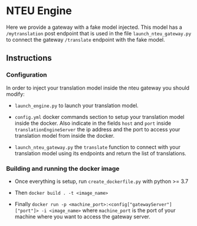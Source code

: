 # NTEU Engine

Here we provide a gateway with a fake model injected. This model has a `/mytranslation` post endpoint that is used in the file `launch_nteu_gateway.py` to connect the gateway `/translate` endpoint with the fake model.

## Instructions

### Configuration
In order to inject your translation model inside the nteu gateway you should modify:

- `launch_engine.py` to launch your translation model.

- `config.yml` docker commands section to setup your translation model inside the docker. Also indicate in the fields `host` and `port` inside `translationEngineServer` the ip address and the port to access your translation model from inside the docker.

- `launch_nteu_gateway.py` the `translate` function to connect with your translation model using its endpoints and return the list of translations.


### Building and running the docker image

- Once everything is setup, run `create_dockerfile.py` with python >= 3.7

- Then `docker build . -t <image_name>`

- Finally `docker run -p <machine_port>:<config["gatewayServer"]["port"]> -i <image_name>` where `machine_port` is the port of your machine where you want to access the gateway server.
